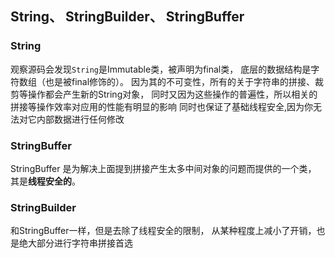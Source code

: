 ## String、 StringBuilder、 StringBuffer
### String
观察源码会发现`String`是Immutable类，被声明为final类，
底层的数据结构是字符数组（也是被final修饰的）。
因为其的不可变性，所有的关于字符串的拼接、裁剪等操作都会产生新的String对象，
同时又因为这些操作的普遍性，所以相关的拼接等操作效率对应用的性能有明显的影响
同时也保证了基础线程安全,因为你无法对它内部数据进行任何修改


### StringBuffer
StringBuffer 是为解决上面提到拼接产生太多中间对象的问题而提供的一个类，
其是**线程安全的**。

### StringBuilder
和StringBuffer一样，但是去除了线程安全的限制，
从某种程度上减小了开销，也是绝大部分进行字符串拼接首选


